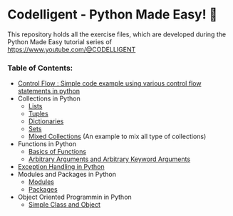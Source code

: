# Codelligent - Python Made Easy! 🚀

This repository holds all the exercise files, which are developed during the Python Made Easy tutorial series of https://www.youtube.com/@CODELLIGENT

### Table of Contents:

* [Control Flow : Simple code example using various control flow statements in python](https://github.com/kajin88/codelligent_python/blob/fb23a3b7efff7f6f68356f6ef08c75fa9f9f5607/1.%20Control%20Flow/simple_calculator.py)
* Collections in Python
  * [Lists](https://github.com/kajin88/codelligent_python/blob/fb23a3b7efff7f6f68356f6ef08c75fa9f9f5607/2.%20Collections/1.%20lists.py)
  * [Tuples](https://github.com/kajin88/codelligent_python/blob/fb23a3b7efff7f6f68356f6ef08c75fa9f9f5607/2.%20Collections/2.%20tuple.py)
  * [Dictionaries](https://github.com/kajin88/codelligent_python/blob/8fd2338efd44cf4684ebcf059f30f8bc517156e6/2.%20Collections/3.%20dictionary.py)
  * [Sets](https://github.com/kajin88/codelligent_python/blob/1229fd4645fa4c29e1f15efb37c45afb7bfb21a9/2.%20Collections/4.%20set.py)
  * [Mixed Collections](https://github.com/kajin88/codelligent_python/blob/508657a2b2f8a4d6afb5ac4fd231df482fb7c717/2.%20Collections/5.%20mixedCollections.py) (An example to mix all type of collections)
* Functions in Python
  * [Basics of Functions](https://github.com/kajin88/codelligent_python/blob/d6049c62adfb5986324b7fe8830678fa94f6983a/3.%20Functions/functions1.py)
  * [Arbitrary Arguments and Arbitrary Keyword Arguments](https://github.com/kajin88/codelligent_python/blob/3d1e5de67d9a9f93bbf2142b327bb421d501b877/3.%20Functions/functions2.py)
* [Exception Handling in Python](https://github.com/kajin88/codelligent_python/blob/a355361b9e8b41152553751801562a72fe961347/4.%20Exception%20Handling/exceptionHandling.py)
* Modules and Packages in Python
  * [Modules](https://github.com/kajin88/codelligent_python/tree/7ec80f1c49fdcc1b01702a636e227ab6fdd8e12d/5.%20Modules%20and%20Packages/moduledemo)
  * [Packages](https://github.com/kajin88/codelligent_python/tree/7ec80f1c49fdcc1b01702a636e227ab6fdd8e12d/5.%20Modules%20and%20Packages/packagedemo)
* Object Oriented Programmin in Python
  * [Simple Class and Object](https://github.com/kajin88/codelligent_python/blob/166af089495851f592d0dfbc1a6108036b35df25/6.%20Classes%20and%20Objects/simpleClass.py)
